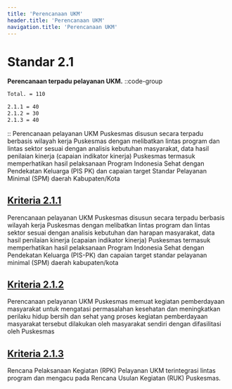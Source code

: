 ```yaml
---
title: 'Perencanaan UKM'
header.title: 'Perencanaan UKM'
navigation.title: 'Perencanaan UKM'
---
```


# Standar 2.1 

**Perencanaan terpadu pelayanan UKM.**
::code-group
```bash [Nilai]
Total. = 110
```
```bash [Kriteria]
2.1.1 = 40
2.1.2 = 30
2.1.3 = 40
```
::
Perencanaan pelayanan UKM Puskesmas disusun secara terpadu berbasis wilayah kerja Puskesmas dengan melibatkan lintas program dan lintas sektor sesuai dengan analisis kebutuhan masyarakat, data hasil penilaian kinerja (capaian indikator kinerja) Puskesmas termasuk memperhatikan hasil pelaksanaan Program Indonesia Sehat dengan Pendekatan Keluarga (PIS PK) dan capaian target Standar Pelayanan Minimal (SPM) daerah Kabupaten/Kota 

## [Kriteria 2.1.1](/2/1/1) 
Perencanaan pelayanan UKM Puskesmas disusun secara terpadu berbasis wilayah kerja Puskesmas dengan melibatkan lintas program dan lintas sektor sesuai dengan analisis kebutuhan dan harapan masyarakat, data hasil penilaian kinerja (capaian indikator kinerja) Puskesmas termasuk memperhatikan hasil pelaksanaan Program Indonesia Sehat dengan Pendekatan Keluarga (PIS-PK) dan capaian target standar pelayanan minimal (SPM) daerah kabupaten/kota 

## [Kriteria 2.1.2](/2/1/2) 
Perencanaan pelayanan UKM Puskesmas memuat kegiatan pemberdayaan masyarakat untuk mengatasi permasalahan kesehatan dan meningkatkan perilaku hidup bersih dan sehat yang proses kegiatan pemberdayaan masyarakat tersebut dilakukan oleh masyarakat sendiri dengan difasilitasi oleh Puskesmas 

## [Kriteria 2.1.3 ](/2/1/3)
Rencana Pelaksanaan Kegiatan (RPK) Pelayanan UKM terintegrasi lintas program dan mengacu pada Rencana Usulan Kegiatan (RUK) Puskesmas. 



### 

